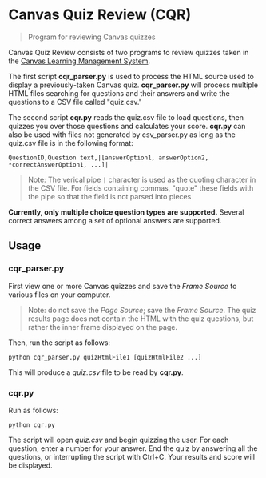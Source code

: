 
# Canvas Quiz Review (CQR)

> Program for reviewing Canvas quizzes

Canvas Quiz Review consists of two programs to review quizzes taken in the [Canvas Learning Management System](https://www.canvaslms.com/).

The first script **cqr_parser.py** is used to process the HTML source used to display a previously-taken Canvas quiz. **cqr_parser.py** will process multiple HTML files searching for questions and their answers and write the questions to a CSV file called "quiz.csv."

The second script **cqr.py** reads the quiz.csv file to load questions, then quizzes you over those questions and calculates your score. **cqr.py** can also be used with files not generated by csv_parser.py as long as the quiz.csv file is in the following format:

```
QuestionID,Question text,|[answerOption1, answerOption2, *correctAnswerOption1, ...]|
```

> Note: The verical pipe `|` character is used as the quoting character in the CSV file. For fields containing commas, "quote" these fields with the pipe so that the field is not parsed into pieces

**Currently, only multiple choice question types are supported.** Several correct answers among a set of optional answers are supported.

## Usage

### cqr_parser.py

First view one or more Canvas quizzes and save the *Frame Source* to various files on your computer.

>Note: do not save the *Page Source*; save the *Frame Source*. The quiz results page does not contain the HTML with the quiz questions, but rather the inner frame displayed on the page.

Then, run the script as follows:

```
python cqr_parser.py quizHtmlFile1 [quizHtmlFile2 ...]
```

This will produce a *quiz.csv* file to be read by **cqr.py**.

### cqr.py

Run as follows:

```
python cqr.py
```

The script will open *quiz.csv* and begin quizzing the user. For each question, enter a number for your answer. End the quiz by answering all the questions, or interrupting the script with Ctrl+C. Your results and score will be displayed.
